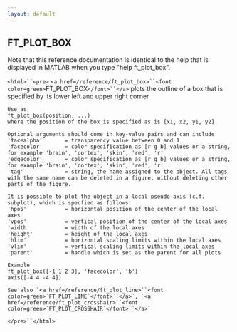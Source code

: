 ```yaml
---
layout: default
---
```


##  FT_PLOT_BOX

Note that this reference documentation is identical to the help that is displayed in MATLAB when you type "help ft_plot_box".

`<html>``<pre>`
    `<a href=/reference/ft_plot_box>``<font color=green>`FT_PLOT_BOX`</font>``</a>` plots the outline of a box that is specified by its lower
    left and upper right corner
 
    Use as
    ft_plot_box(position, ...)
    where the position of the box is specified as is [x1, x2, y1, y2].
 
    Optional arguments should come in key-value pairs and can include
    'facealpha'       = transparency value between 0 and 1
    'facecolor'       = color specification as [r g b] values or a string, for example 'brain', 'cortex', 'skin', 'red', 'r'
    'edgecolor'       = color specification as [r g b] values or a string, for example 'brain', 'cortex', 'skin', 'red', 'r'
    'tag'             = string, the name assigned to the object. All tags with the same name can be deleted in a figure, without deleting other parts of the figure.
 
    It is possible to plot the object in a local pseudo-axis (c.f. subplot), which is specfied as follows
    'hpos'            = horizontal position of the center of the local axes
    'vpos'            = vertical position of the center of the local axes
    'width'           = width of the local axes
    'height'          = height of the local axes
    'hlim'            = horizontal scaling limits within the local axes
    'vlim'            = vertical scaling limits within the local axes
    'parent'          = handle which is set as the parent for all plots
 
    Example
    ft_plot_box([-1 1 2 3], 'facecolor', 'b')
    axis([-4 4 -4 4])
 
    See also `<a href=/reference/ft_plot_line>``<font color=green>`FT_PLOT_LINE`</font>``</a>`, `<a href=/reference/ft_plot_crosshair>``<font color=green>`FT_PLOT_CROSSHAIR`</font>``</a>`
`</pre>``</html>`

